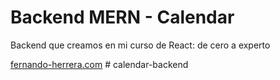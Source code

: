 # Backend MERN - Calendar

Backend que creamos en mi curso de React: de cero a experto

[fernando-herrera.com](https://fernando-herrera.com/#/search/react)
#   c a l e n d a r - b a c k e n d  
 